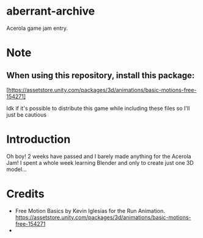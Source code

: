 # aberrant-archive
Acerola game jam entry.

# Note
## When using this repository, install this package:
[https://assetstore.unity.com/packages/3d/animations/basic-motions-free-154271]

Idk if it's possible to distribute this game while including these files so I'll just be cautious

# Introduction
Oh boy! 2 weeks have passed and I barely made anything for the Acerola Jam!
I spent a whole week learning Blender and only to create just one 3D model...

# Credits
- Free Motion Basics by Kevin Iglesias for the Run Animation. https://assetstore.unity.com/packages/3d/animations/basic-motions-free-154271
- 
